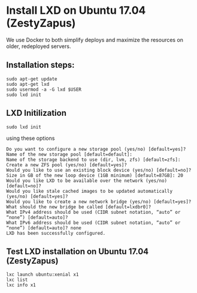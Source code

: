 # Install LXD on Ubuntu 17.04 (ZestyZapus)

We use Docker to both simplify deploys and maximize the resources on older, redeployed servers.

## Installation steps:
```
sudo apt-get update
sudo apt-get lxd
sudo usermod -a -G lxd $USER
sudo lxd init

```

## LXD Initilization
```
sudo lxd init
```

using these options
```
Do you want to configure a new storage pool (yes/no) [default=yes]? 
Name of the new storage pool [default=default]: 
Name of the storage backend to use (dir, lvm, zfs) [default=zfs]: 
Create a new ZFS pool (yes/no) [default=yes]? 
Would you like to use an existing block device (yes/no) [default=no]? 
Size in GB of the new loop device (1GB minimum) [default=87GB]: 20
Would you like LXD to be available over the network (yes/no) [default=no]? 
Would you like stale cached images to be updated automatically (yes/no) [default=yes]? 
Would you like to create a new network bridge (yes/no) [default=yes]? 
What should the new bridge be called [default=lxdbr0]? 
What IPv4 address should be used (CIDR subnet notation, “auto” or “none”) [default=auto]? 
What IPv6 address should be used (CIDR subnet notation, “auto” or “none”) [default=auto]? none
LXD has been successfully configured.
```

## Test LXD installation on Ubuntu 17.04 (ZestyZapus)
```
lxc launch ubuntu:xenial x1
lxc list
lxc info x1
```